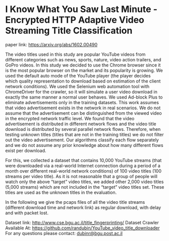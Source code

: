 # I Know What You Saw Last Minute - Encrypted HTTP Adaptive Video Streaming Title Classification
paper link: https://arxiv.org/abs/1602.00490



The video titles used in this study are popular YouTube videos from different categories such as news, sports, nature, video action trailers, and GoPro videos. In this study we decided to use the Chrome browser since it is the most popular browser on the market and its popularity is growing. We used the default auto mode of the YouTube player (the player decides which quality representation to download based on estimation of the client network conditions). We used the Selenium web automation tool with ChromeDriver for the crawler, so it will simulate a user video download in exactly the same
manner a normal user behaves. We used Ad-block Plus to eliminate advertisements only in the training datasets. This work assumes that video advertisement exists in the network in real scenarios. We do not assume that the advertisement can be distinguished from the viewed video in the encrypted network traffic level. We found that the video advertisement is distributed in different network flows and the video title download is distributed by several parallel network flows. Therefore, when testing unknown titles (titles that are not in the training titles) we do not filter out the video advertisement. Our algorithms classify each flow separately and we do not assume any prior knowledge about how many different flows exist per download.
 
For this, we collected a dataset that contains 10,000 YouTube streams (that were downloaded via a real-world Internet connection during a period of a month over different real-world network conditions) of 100 video titles (100 streams per video title). As it is not reasonable that a group of people will watch only the above “target” video titles, we added other 2,000 video titles (5,000 streams) which are not included in the “target” video titles set. These titles are used as the unknown titles in the evaluation.

In the following we give the pcaps files of all the video title streams (different download time and network link) as regular download, with delay and with packet lost.


Dataset link: http://www.cse.bgu.ac.il/title_fingerprinting/
Dataset Crawler Available At: https://github.com/randubin/YouTube_video_title_downloader
For any questions please contact:
dubinr@bgu.post.ac.il

